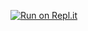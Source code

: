 [![Run on Repl.it](https://repl.it/badge/github/AndrewKozyrev/PYTHON)](https://repl.it/github/AndrewKozyrev/PYTHON)
